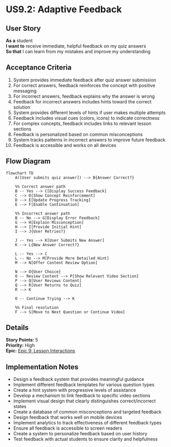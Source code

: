 # US9.2: Adaptive Feedback

## User Story

**As a** student  
**I want to** receive immediate, helpful feedback on my quiz answers  
**So that** I can learn from my mistakes and improve my understanding

## Acceptance Criteria

1. System provides immediate feedback after quiz answer submission
2. For correct answers, feedback reinforces the concept with positive messaging
3. For incorrect answers, feedback explains why the answer is wrong
4. Feedback for incorrect answers includes hints toward the correct solution
5. System provides different levels of hints if user makes multiple attempts
6. Feedback includes visual cues (colors, icons) to indicate correctness
7. For complex concepts, feedback includes links to relevant lesson sections
8. Feedback is personalized based on common misconceptions
9. System tracks patterns in incorrect answers to improve future feedback
10. Feedback is accessible and works on all devices

## Flow Diagram

```mermaid
flowchart TD
    A([User submits quiz answer]) --> B{Answer Correct?}

    %% Correct answer path
    B -- Yes --> C[Display Success Feedback]
    C --> D[Show Concept Reinforcement]
    D --> E[Update Progress Tracking]
    E --> F[Enable Continuation]

    %% Incorrect answer path
    B -- No --> G[Display Error Feedback]
    G --> H[Explain Misconception]
    H --> I[Provide Initial Hint]
    I --> J{User Retries?}

    J -- Yes --> K[User Submits New Answer]
    K --> L{New Answer Correct?}

    L -- Yes --> C
    L -- No --> M[Provide More Detailed Hint]
    M --> N[Offer Content Review Option]

    N --> O{User Choice}
    O -- Review Content --> P[Show Relevant Video Section]
    P --> Q[User Reviews Content]
    Q --> R[User Returns to Quiz]
    R --> K

    O -- Continue Trying --> K

    %% Final resolution
    F --> S[Move to Next Question or Continue Video]
```

## Details

**Story Points:** 5  
**Priority:** High  
**Epic:** [Epic 9: Lesson Interactions](./README.md)

## Implementation Notes

- Design a feedback system that provides meaningful guidance
- Implement different feedback templates for various question types
- Create a hint system with progressive levels of assistance
- Develop a mechanism to link feedback to specific video sections
- Implement visual design that clearly distinguishes correct/incorrect states
- Create a database of common misconceptions and targeted feedback
- Design feedback that works well on mobile devices
- Implement analytics to track effectiveness of different feedback types
- Ensure all feedback is accessible to screen readers
- Create a system to personalize feedback based on user history
- Test feedback with actual students to ensure clarity and helpfulness
